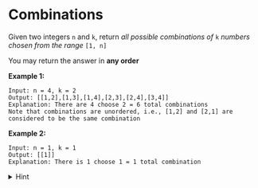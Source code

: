 # Combinations

Given two integers `n` and `k`, return _all possible combinations of_ `k` _numbers chosen from the range_ `[1, n]`

You may return the answer in __any order__

__Example 1:__

```
Input: n = 4, k = 2
Output: [[1,2],[1,3],[1,4],[2,3],[2,4],[3,4]]
Explanation: There are 4 choose 2 = 6 total combinations
Note that combinations are unordered, i.e., [1,2] and [2,1] are considered to be the same combination
```

__Example 2:__

```
Input: n = 1, k = 1
Output: [[1]]
Explanation: There is 1 choose 1 = 1 total combination
```

<details>

<summary>Hint</summary>

This task is for __*Recursive Backtracking*__. Note that unlike the ["Permutations of a String" task](../../2\)%20Task%20Challanges.md#28-permutations-of-a-string), in this task we are supposed to return the output in __any order__. So for this task the order of the permutations doesn't matter. When the order of the permutations doesn't matter you should apply a permutations algorithm that is actually different from the one we saw before in the "Permutations of a String" task in order not to come up with duplicates (i.e., `[1,2]` and `[2,1]`)

While in the "Permutations of a String" task we would iterate the array and take out one element out of the array and get the rest of the permutations by recursively backtracking thereby always splitting the array into smaller and smaller chunks what we need to do here is somewhat the opposite though similar: we need to apply the function that by recursively backtracking builds back the array into bigger and bigger chunks (appending elements on the right to the elements on the left).

This is what the output of the function should look like:

```
Input: [1,2,3]
Output: [
  [],
  [1],              [2],           [3],
  [1,2],[1,3],      [2,3]
  [1,2,3],
]
```

Every level (for example `[1], [2], [3]` is level 1, `[1,2],[1,3], [2,3]` is level 2 and `[1,2,3]` is level 3) indicates the depth of the call stack (thus every next level is a recursive call) and every element separated by a space " " indicates iterations within the same function call

Here is the function:

```js
function backtrack(arr) {
  const result = [];

  function dfs(cur, offset) { // depth first search
    result.push(cur);

    if (offset === arr.length) {
      return;
    }

    for (let i = offset; i < arr.length; i++) {
      dfs(cur.concat(arr[i]), i + 1);
    }
  }

  dfs([], 0);

  return result;
}
```

In order to solve the task you need to tweak this function to suit your needs

__Note:__ we called the recursive function inside the `backtrack` function as `dfs` meaning _Depth-first Search_ because it behaves similarly to the Depth-first Search in Binary Trees (or Graphs) but please don't confuse the two: the Binary Trees versions can be found [here](../../corejs-codejam/test/07-yield-tests.js#L457), [here](../../corejs-codejam/task/07-yield-tasks.js#L113) and of course [here](../../snippets/Data%20Structures/binary-search-tree.js)

</details>
